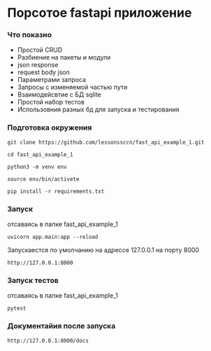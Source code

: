 # Порсотое fastapi приложение
### Что показно
* Простой CRUD
* Разбиение на пакеты и модули
* json response 
* request body json
* Параметрами запроса
* Запросы с изменяемой частью пути
* Взаимодейсвтие с БД sqlite
* Простой набор тестов
* Использовния разных бд для запуска и тестирования

### Подготовка окружения
```
git clone https://github.com/lessonssccn/fast_api_example_1.git
```
```
cd fast_api_example_1
```
```
python3 -m venv env
```
```
source env/bin/activete
```
```
pip install -r requirements.txt
```

### Запуск
отсаваясь в папке fast_api_example_1
```
uvicorn app.main:app --reload
```
Запускаестся по умолчанию на адрессе 127.0.0.1 на порту 8000
```
http://127.0.0.1:8000
```
### Запуск тестов
отсаваясь в папке fast_api_example_1
```
pytest
```
### Документайия после запуска
```
http://127.0.0.1:8000/docs
```
